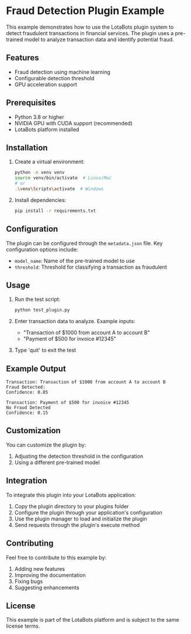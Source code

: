 # Fraud Detection Plugin Example

This example demonstrates how to use the LotaBots plugin system to detect fraudulent transactions in financial services. The plugin uses a pre-trained model to analyze transaction data and identify potential fraud.

## Features

- Fraud detection using machine learning
- Configurable detection threshold
- GPU acceleration support

## Prerequisites

- Python 3.8 or higher
- NVIDIA GPU with CUDA support (recommended)
- LotaBots platform installed

## Installation

1. Create a virtual environment:
   ```bash
   python -m venv venv
   source venv/bin/activate  # Linux/Mac
   # or
   .\venv\Scripts\activate  # Windows
   ```

2. Install dependencies:
   ```bash
   pip install -r requirements.txt
   ```

## Configuration

The plugin can be configured through the `metadata.json` file. Key configuration options include:

- `model_name`: Name of the pre-trained model to use
- `threshold`: Threshold for classifying a transaction as fraudulent

## Usage

1. Run the test script:
   ```bash
   python test_plugin.py
   ```

2. Enter transaction data to analyze. Example inputs:
   - "Transaction of $1000 from account A to account B"
   - "Payment of $500 for invoice #12345"

3. Type 'quit' to exit the test

## Example Output

```
Transaction: Transaction of $1000 from account A to account B
Fraud Detected:
Confidence: 0.85

Transaction: Payment of $500 for invoice #12345
No Fraud Detected
Confidence: 0.15
```

## Customization

You can customize the plugin by:

1. Adjusting the detection threshold in the configuration
2. Using a different pre-trained model

## Integration

To integrate this plugin into your LotaBots application:

1. Copy the plugin directory to your plugins folder
2. Configure the plugin through your application's configuration
3. Use the plugin manager to load and initialize the plugin
4. Send requests through the plugin's execute method

## Contributing

Feel free to contribute to this example by:

1. Adding new features
2. Improving the documentation
3. Fixing bugs
4. Suggesting enhancements

## License

This example is part of the LotaBots platform and is subject to the same license terms. 